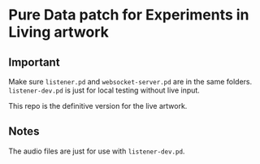 # Pure Data patch for Experiments in Living artwork 

## Important

Make sure `listener.pd` and `websocket-server.pd` are in the same folders. `listener-dev.pd` is just for local testing without live input. 

This repo is the definitive version for the live artwork.

## Notes
The audio files are just for use with `listener-dev.pd`. 
